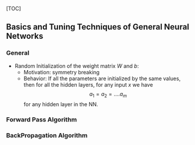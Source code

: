 [TOC]

## Basics and Tuning Techniques of General Neural Networks

### General
* Random Initialization of the weight matrix *W* and *b*:
    - Motivation: symmetry breaking
    - Behavior: If all the parameters are initialized by the same values, then for all the hidden layers, for any input *x* we have $$a_{1}=a_{2}=....a_{m}$$ for any hidden layer in the NN.



### Forward Pass Algorithm

### BackPropagation Algorithm

